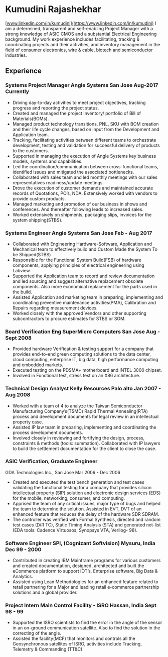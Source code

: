 # Kumudini Rajashekhar 
[www.linkedin.com/in/kumudini](https://www.linkedin.com/in/kumudini)
I am a determined, transparent and self-enabling Project Manager with a strong knowledge of ASIC CMOS and a substantial Electrical Engineering background. My work experience includes facilitating, tracking & coordinating projects and their activities, and inventory management in the field of consumer electronics, wire & cable, biotech and semiconductor industries.

## Experience       
### Systems Project Manager  Angle Systems San Jose Aug-2017 Currently
- Driving day-to-day activities to meet project objectives, tracking progress and reporting the project status.
- Created and managed the project inventory/ portfolio of Bill of Materials(BOMs). 
- Managed product technology transitions, PNL, SKU with BOM creation and their life cycle changes, based on input from the Development and Application team. 
- Tracking, facilitating activities between different teams to orchestrate development, testing and validation for successful delivery of products to the customers.
- Supported in managing the execution of Angle Systems key business models, systems and capabilities.
- Led the coordination/communication between cross-functional teams, identified issues and mitigated the associated bottlenecks.
- Collaborated with sales team and led monthly meetings with our sales representatives readiness/update meetings
- Drove the execution of customer demands and maintained accurate records of Quotations, PO’s, NDA. Extensively worked with vendors to provide custom products.
- Managed marketing and promotion of our business in shows and conferences. And thereafter following leads to increased sales.
- Worked extensively on shipments, packaging slips, invoices for the system shipping(STBS).

### Systems Engineer  Angle Systems San Jose Feb - Aug 2017     
- Collaborated with Engineering Hardware-Software, Application and Mechanical team to effectively build and Custom Made the System To be Shipped(STBS)
- Responsible for the Functional System Build(FSB) of hardware components, applying principles of electrical engineering using Labview.
- Supported the Application team to record and review documentation and led sourcing and suggest alternative replacement obsolete components. Also more economical replacement for the parts used in the build.
- Assisted Application and marketing team in preparing, implementing and coordinating preventive maintenance activities(PMA), Calibration and Repairs regarding measurement devices.
- Worked closely with the approved Vendors and other supporting subcontractors to procure estimates for STBS or SOM.

### Board Verification Eng  SuperMicro Computers San Jose Aug - Sept 2008      
- Provided hardware Verification & testing support for a company that provides end-to-end green computing solutions to the data center, cloud computing, enterprise IT, big data, high performance computing  and embedded markets.
- Executed testing on the PDSMA+ motherboard and INTEL 3000 chipset.
- Involved in Functional test, stress test on an X86 architecture.

### Technical Design Analyst  Kelly Resources Palo alto Jan 2007 - Aug 2008  
- Worked with a team of 4 to analyze the Taiwan Semiconductor Manufacturing Company’s(TSMC) Rapid Thermal Annealing(RTA) process and development documents for legal review in an intellectual property case.
- Assisted IP law team in preparing, implementing and coordinating the process development documents.
- Involved closely in reviewing and fortifying the design, process, constraints & methods (tools: summation). Collaborated with IP lawyers to build the settlement documentation for the client to close the case.

### ASIC Verification, Graduate Engineer                                                                                             
GDA Technologies Inc., San Jose Mar 2006 - Dec 2006         
- Created and executed the test bench generation and test cases validating the functional testing for a company that provides silicon intellectual property (SIP) solution and electronic design services (EDS) for the mobile, networking, consumer, and computing.
- Apprised the team of any critical issues, major type of bugs and helped the team to determine the solution.
Assisted in EVT, DVT of an enhanced feature that reduces the delay of the hardware SDR SDRAM. 
- The controller was verified with Formal Synthesis, directed and random test cases (D/R TC), Static Timing Analysis (STA) and generated net-list (EDA tools: Cadence Virtuosos, Synopsys VTA, Verilog- 98).

### Software Engineer SPI, (Cognizant Softvision) Mysuru, India Dec 99 - 2000      
- Contributed in creating IBM Mainframe programs for various customers and created documentation, designed, architected and built the eCommerce platform to support IOT’s, Enterprise software, Big Data & Analytics.
- Assisted using Lean Methodologies for an enhanced feature related to retail partnering for a Major and leading retail e-commerce partnership solutions and a global provider.

### Project Intern  Main Control Facility - ISRO Hassan, India Sept 98 - 99      
- Supported the ISRO scientists to find the error in the angle of the sensor in an on-ground communication satellite. Also to find the solution in the correcting of the angle.
- Assisted the facility(MCF) that monitors and controls all the Geosynchronous satellites of ISRO, activities include Tracking, Telemetry & Commanding (TT&C)








